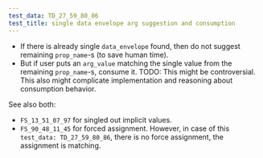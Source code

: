 ```yaml
---
test_data: TD_27_59_80_86
test_title: single data envelope arg suggestion and consumption
---
```


*   If there is already single `data_envelope` found, then do not suggest remaining `prop_name`-s (to save human time).
*   But if user puts an `arg_value` matching the single value from the remaining `prop_name`-s, consume it.
    TODO: This might be controversial.
          This also might complicate implementation and
          reasoning about consumption behavior.

See also both:
*   `FS_13_51_07_97` for singled out implicit values.
*   `FS_90_48_11_45` for forced assignment.
    However, in case of this `test_data: TD_27_59_80_86`, there is no force assignment,
    the assignment is matching.

